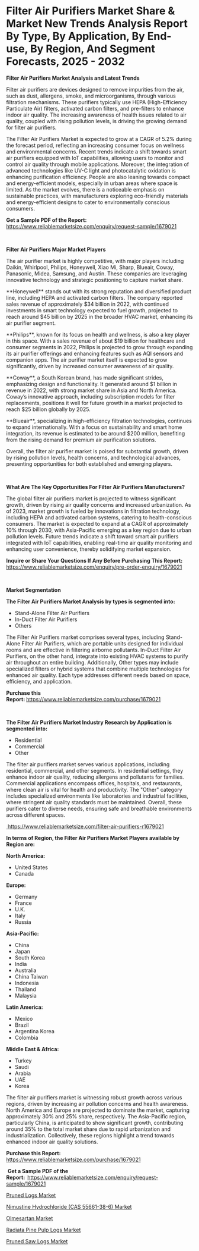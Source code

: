 <p><h1>Filter Air Purifiers Market Share & Market New Trends Analysis Report By Type, By Application, By End-use, By Region, And Segment Forecasts, 2025 - 2032</h1></p><p><strong>Filter Air Purifiers Market Analysis and Latest Trends</strong></p>
<p><p>Filter air purifiers are devices designed to remove impurities from the air, such as dust, allergens, smoke, and microorganisms, through various filtration mechanisms. These purifiers typically use HEPA (High-Efficiency Particulate Air) filters, activated carbon filters, and pre-filters to enhance indoor air quality. The increasing awareness of health issues related to air quality, coupled with rising pollution levels, is driving the growing demand for filter air purifiers. </p><p>The Filter Air Purifiers Market is expected to grow at a CAGR of 5.2% during the forecast period, reflecting an increasing consumer focus on wellness and environmental concerns. Recent trends indicate a shift towards smart air purifiers equipped with IoT capabilities, allowing users to monitor and control air quality through mobile applications. Moreover, the integration of advanced technologies like UV-C light and photocatalytic oxidation is enhancing purification efficiency. People are also leaning towards compact and energy-efficient models, especially in urban areas where space is limited. As the market evolves, there is a noticeable emphasis on sustainable practices, with manufacturers exploring eco-friendly materials and energy-efficient designs to cater to environmentally conscious consumers.</p></p>
<p><strong>Get a Sample PDF of the Report:&nbsp;</strong> <a href="https://www.reliablemarketsize.com/enquiry/request-sample/1679021?utm_campaign=2176&utm_medium=2&utm_source=Github&utm_content=ia&utm_term=24032025&utm_id=filter-air-purifiers">https://www.reliablemarketsize.com/enquiry/request-sample/1679021</a></p>
<p>&nbsp;</p>
<p><strong>Filter Air Purifiers Major Market Players</strong></p>
<p><p>The air purifier market is highly competitive, with major players including Daikin, Whirlpool, Philips, Honeywell, Xiao Mi, Sharp, Blueair, Coway, Panasonic, Midea, Samsung, and Austin. These companies are leveraging innovative technology and strategic positioning to capture market share.</p><p>**Honeywell** stands out with its strong reputation and diversified product line, including HEPA and activated carbon filters. The company reported sales revenue of approximately $34 billion in 2022, with continued investments in smart technology expected to fuel growth, projected to reach around $45 billion by 2025 in the broader HVAC market, enhancing its air purifier segment.</p><p>**Philips**, known for its focus on health and wellness, is also a key player in this space. With a sales revenue of about $19 billion for healthcare and consumer segments in 2022, Philips is projected to grow through expanding its air purifier offerings and enhancing features such as AQI sensors and companion apps. The air purifier market itself is expected to grow significantly, driven by increased consumer awareness of air quality.</p><p>**Coway**, a South Korean brand, has made significant strides, emphasizing design and functionality. It generated around $1 billion in revenue in 2022, with strong market share in Asia and North America. Coway’s innovative approach, including subscription models for filter replacements, positions it well for future growth in a market projected to reach $25 billion globally by 2025.</p><p>**Blueair**, specializing in high-efficiency filtration technologies, continues to expand internationally. With a focus on sustainability and smart home integration, its revenue is estimated to be around $200 million, benefiting from the rising demand for premium air purification solutions.</p><p>Overall, the filter air purifier market is poised for substantial growth, driven by rising pollution levels, health concerns, and technological advances, presenting opportunities for both established and emerging players.</p></p>
<p>&nbsp;</p>
<p><strong>What Are The Key Opportunities For Filter Air Purifiers Manufacturers?</strong></p>
<p><p>The global filter air purifiers market is projected to witness significant growth, driven by rising air quality concerns and increased urbanization. As of 2023, market growth is fueled by innovations in filtration technology, including HEPA and activated carbon systems, catering to health-conscious consumers. The market is expected to expand at a CAGR of approximately 10% through 2030, with Asia-Pacific emerging as a key region due to urban pollution levels. Future trends indicate a shift toward smart air purifiers integrated with IoT capabilities, enabling real-time air quality monitoring and enhancing user convenience, thereby solidifying market expansion.</p></p>
<p><strong>Inquire or Share Your Questions If Any Before Purchasing This Report:</strong> <a href="https://www.reliablemarketsize.com/enquiry/pre-order-enquiry/1679021?utm_campaign=2176&utm_medium=2&utm_source=Github&utm_content=ia&utm_term=24032025&utm_id=filter-air-purifiers">https://www.reliablemarketsize.com/enquiry/pre-order-enquiry/1679021</a></p>
<p>&nbsp;</p>
<p><strong>Market Segmentation</strong></p>
<p><strong>The Filter Air Purifiers Market Analysis by types is segmented into:</strong></p>
<p><ul><li>Stand-Alone Filter Air Purifiers</li><li>In-Duct Filter Air Purifiers</li><li>Others</li></ul></p>
<p><p>The Filter Air Purifiers market comprises several types, including Stand-Alone Filter Air Purifiers, which are portable units designed for individual rooms and are effective in filtering airborne pollutants. In-Duct Filter Air Purifiers, on the other hand, integrate into existing HVAC systems to purify air throughout an entire building. Additionally, Other types may include specialized filters or hybrid systems that combine multiple technologies for enhanced air quality. Each type addresses different needs based on space, efficiency, and application.</p></p>
<p><strong>Purchase this Report:&nbsp;</strong><a href="https://www.reliablemarketsize.com/purchase/1679021?utm_campaign=2176&utm_medium=2&utm_source=Github&utm_content=ia&utm_term=24032025&utm_id=filter-air-purifiers">https://www.reliablemarketsize.com/purchase/1679021</a></p>
<p>&nbsp;</p>
<p><strong>The Filter Air Purifiers Market Industry Research by Application is segmented into:</strong></p>
<p><ul><li>Residential</li><li>Commercial</li><li>Other</li></ul></p>
<p><p>The filter air purifiers market serves various applications, including residential, commercial, and other segments. In residential settings, they enhance indoor air quality, reducing allergens and pollutants for families. Commercial applications encompass offices, hospitals, and restaurants, where clean air is vital for health and productivity. The "Other" category includes specialized environments like laboratories and industrial facilities, where stringent air quality standards must be maintained. Overall, these purifiers cater to diverse needs, ensuring safe and breathable environments across different spaces.</p></p>
<p><a href="https://www.reliablemarketsize.com/filter-air-purifiers-r1679021?utm_campaign=2176&utm_medium=2&utm_source=Github&utm_content=ia&utm_term=24032025&utm_id=filter-air-purifiers">&nbsp;https://www.reliablemarketsize.com/filter-air-purifiers-r1679021</a></p>
<p><strong>In terms of Region, the Filter Air Purifiers Market Players available by Region are:</strong></p>
<p>
    <p> <strong> North America: </strong>
        <ul>
            <li>United States</li>
            <li>Canada</li>
        </ul>
        </p> 
    <p> <strong> Europe: </strong>
        <ul>
            <li>Germany</li>
            <li>France</li>
            <li>U.K.</li>
            <li>Italy</li>
            <li>Russia</li>
        </ul>
        </p> 
    <p> <strong> Asia-Pacific: </strong>
        <ul>
            <li>China</li>
            <li>Japan</li>
            <li>South Korea</li>
            <li>India</li>
            <li>Australia</li>
            <li>China Taiwan</li>
            <li>Indonesia</li>
            <li>Thailand</li>
            <li>Malaysia</li>
        </ul>
        </p> 
    <p> <strong> Latin America: </strong>
        <ul>
            <li>Mexico</li>
            <li>Brazil</li>
            <li>Argentina Korea</li>
            <li>Colombia</li>
        </ul>
        </p> 
    <p> <strong> Middle East & Africa: </strong>
        <ul>
            <li>Turkey</li>
            <li>Saudi</li>
            <li>Arabia</li>
            <li>UAE</li>
            <li>Korea</li>
        </ul>
    </p>
    </p>
<p><p>The filter air purifiers market is witnessing robust growth across various regions, driven by increasing air pollution concerns and health awareness. North America and Europe are projected to dominate the market, capturing approximately 30% and 25% share, respectively. The Asia-Pacific region, particularly China, is anticipated to show significant growth, contributing around 35% to the total market share due to rapid urbanization and industrialization. Collectively, these regions highlight a trend towards enhanced indoor air quality solutions.</p></p>
<p><strong>Purchase this Report: </strong><a href="https://www.reliablemarketsize.com/purchase/1679021?utm_campaign=2176&utm_medium=2&utm_source=Github&utm_content=ia&utm_term=24032025&utm_id=filter-air-purifiers">https://www.reliablemarketsize.com/purchase/1679021</a></p>
<p>&nbsp;<strong>Get a Sample PDF of the Report:&nbsp;&nbsp;</strong><a href="https://www.reliablemarketsize.com/enquiry/request-sample/1679021?utm_campaign=2176&utm_medium=2&utm_source=Github&utm_content=ia&utm_term=24032025&utm_id=filter-air-purifiers">https://www.reliablemarketsize.com/enquiry/request-sample/1679021</a></p>
<p><strong></strong></p>
<p><p><a href="https://github.com/asoauoldag3n/Market-Research-Report-List-1/blob/main/pruned-logs-market.md?utm_campaign=2176&utm_medium=2&utm_source=Github&utm_content=ia&utm_term=24032025&utm_id=filter-air-purifiers">Pruned Logs Market</a></p><p><a href="https://github.com/awwqamet/Market-Research-Report-List-1/blob/main/nimustine-hydrochloride-cas-55661-38-6-market.md?utm_campaign=2176&utm_medium=2&utm_source=Github&utm_content=ia&utm_term=24032025&utm_id=filter-air-purifiers">Nimustine Hydrochloride (CAS 55661-38-6) Market</a></p><p><a href="https://github.com/marcayaminig/Market-Research-Report-List-1/blob/main/olmesartan-market.md?utm_campaign=2176&utm_medium=2&utm_source=Github&utm_content=ia&utm_term=24032025&utm_id=filter-air-purifiers">Olmesartan Market</a></p><p><a href="https://github.com/phillpfantis/Market-Research-Report-List-1/blob/main/radiata-pine-pulp-logs-market.md?utm_campaign=2176&utm_medium=2&utm_source=Github&utm_content=ia&utm_term=24032025&utm_id=filter-air-purifiers">Radiata Pine Pulp Logs Market</a></p><p><a href="https://github.com/stuwinawisa/Market-Research-Report-List-1/blob/main/pruned-saw-logs-market.md?utm_campaign=2176&utm_medium=2&utm_source=Github&utm_content=ia&utm_term=24032025&utm_id=filter-air-purifiers">Pruned Saw Logs Market</a></p></p>